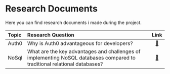 # Research Documents
Here you can find research documents i made during the project.


|Topic|Research Question|Link|
|:----|:----------------|:--:|
|Auth0|Why is Auth0 advantageous for developers?|[🔗](https://docs.google.com/document/d/1k99vKLrx7gVwTADGR1gg5Z7eSjnQCMaIROVxoJgTciU/edit?usp=sharing)|
|NoSql|What are the key advantages and challenges of implementing NoSQL databases compared to traditional relational databases?|[🔗](https://docs.google.com/document/d/1vRBVgu-TBR_fKyqzwDPQ6uhWdbOvvj7YolHZt7kgSAc/edit?usp=sharing)|
